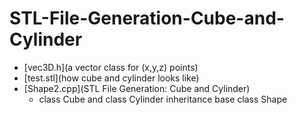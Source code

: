 # STL-File-Generation-Cube-and-Cylinder

* [vec3D.h](a vector class for (x,y,z) points)
* [test.stl](how cube and cylinder looks like)
* [Shape2.cpp](STL File Generation: Cube and Cylinder)
    * class Cube and class Cylinder inheritance base class Shape
